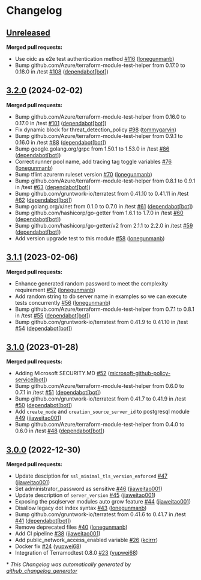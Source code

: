 # Changelog

## [Unreleased](https://github.com/Azure/terraform-azurerm-postgresql/tree/HEAD)

**Merged pull requests:**

- Use oidc as e2e test authentication method [\#116](https://github.com/Azure/terraform-azurerm-postgresql/pull/116) ([lonegunmanb](https://github.com/lonegunmanb))
- Bump github.com/Azure/terraform-module-test-helper from 0.17.0 to 0.18.0 in /test [\#108](https://github.com/Azure/terraform-azurerm-postgresql/pull/108) ([dependabot[bot]](https://github.com/apps/dependabot))

## [3.2.0](https://github.com/Azure/terraform-azurerm-postgresql/tree/3.2.0) (2024-02-02)

**Merged pull requests:**

- Bump github.com/Azure/terraform-module-test-helper from 0.16.0 to 0.17.0 in /test [\#101](https://github.com/Azure/terraform-azurerm-postgresql/pull/101) ([dependabot[bot]](https://github.com/apps/dependabot))
- Fix dynamic block for threat\_detection\_policy [\#98](https://github.com/Azure/terraform-azurerm-postgresql/pull/98) ([tommygarvin](https://github.com/tommygarvin))
- Bump github.com/Azure/terraform-module-test-helper from 0.9.1 to 0.16.0 in /test [\#88](https://github.com/Azure/terraform-azurerm-postgresql/pull/88) ([dependabot[bot]](https://github.com/apps/dependabot))
- Bump google.golang.org/grpc from 1.50.1 to 1.53.0 in /test [\#86](https://github.com/Azure/terraform-azurerm-postgresql/pull/86) ([dependabot[bot]](https://github.com/apps/dependabot))
- Correct runner pool name, add tracing tag toggle variables [\#76](https://github.com/Azure/terraform-azurerm-postgresql/pull/76) ([lonegunmanb](https://github.com/lonegunmanb))
- Bump tflint azurerm ruleset version [\#70](https://github.com/Azure/terraform-azurerm-postgresql/pull/70) ([lonegunmanb](https://github.com/lonegunmanb))
- Bump github.com/Azure/terraform-module-test-helper from 0.8.1 to 0.9.1 in /test [\#63](https://github.com/Azure/terraform-azurerm-postgresql/pull/63) ([dependabot[bot]](https://github.com/apps/dependabot))
- Bump github.com/gruntwork-io/terratest from 0.41.10 to 0.41.11 in /test [\#62](https://github.com/Azure/terraform-azurerm-postgresql/pull/62) ([dependabot[bot]](https://github.com/apps/dependabot))
- Bump golang.org/x/net from 0.1.0 to 0.7.0 in /test [\#61](https://github.com/Azure/terraform-azurerm-postgresql/pull/61) ([dependabot[bot]](https://github.com/apps/dependabot))
- Bump github.com/hashicorp/go-getter from 1.6.1 to 1.7.0 in /test [\#60](https://github.com/Azure/terraform-azurerm-postgresql/pull/60) ([dependabot[bot]](https://github.com/apps/dependabot))
- Bump github.com/hashicorp/go-getter/v2 from 2.1.1 to 2.2.0 in /test [\#59](https://github.com/Azure/terraform-azurerm-postgresql/pull/59) ([dependabot[bot]](https://github.com/apps/dependabot))
- Add version upgrade test to this module [\#58](https://github.com/Azure/terraform-azurerm-postgresql/pull/58) ([lonegunmanb](https://github.com/lonegunmanb))

## [3.1.1](https://github.com/Azure/terraform-azurerm-postgresql/tree/3.1.1) (2023-02-06)

**Merged pull requests:**

- Enhance generated random password to meet the complexity requirement [\#57](https://github.com/Azure/terraform-azurerm-postgresql/pull/57) ([lonegunmanb](https://github.com/lonegunmanb))
- Add random string to db server name in examples so we can execute tests concurrently [\#56](https://github.com/Azure/terraform-azurerm-postgresql/pull/56) ([lonegunmanb](https://github.com/lonegunmanb))
- Bump github.com/Azure/terraform-module-test-helper from 0.7.1 to 0.8.1 in /test [\#55](https://github.com/Azure/terraform-azurerm-postgresql/pull/55) ([dependabot[bot]](https://github.com/apps/dependabot))
- Bump github.com/gruntwork-io/terratest from 0.41.9 to 0.41.10 in /test [\#54](https://github.com/Azure/terraform-azurerm-postgresql/pull/54) ([dependabot[bot]](https://github.com/apps/dependabot))

## [3.1.0](https://github.com/Azure/terraform-azurerm-postgresql/tree/3.1.0) (2023-01-28)

**Merged pull requests:**

- Adding Microsoft SECURITY.MD [\#52](https://github.com/Azure/terraform-azurerm-postgresql/pull/52) ([microsoft-github-policy-service[bot]](https://github.com/apps/microsoft-github-policy-service))
- Bump github.com/Azure/terraform-module-test-helper from 0.6.0 to 0.7.1 in /test [\#51](https://github.com/Azure/terraform-azurerm-postgresql/pull/51) ([dependabot[bot]](https://github.com/apps/dependabot))
- Bump github.com/gruntwork-io/terratest from 0.41.7 to 0.41.9 in /test [\#50](https://github.com/Azure/terraform-azurerm-postgresql/pull/50) ([dependabot[bot]](https://github.com/apps/dependabot))
- Add `create_mode` and `creation_source_server_id` to postgresql module [\#49](https://github.com/Azure/terraform-azurerm-postgresql/pull/49) ([jiaweitao001](https://github.com/jiaweitao001))
- Bump github.com/Azure/terraform-module-test-helper from 0.4.0 to 0.6.0 in /test [\#48](https://github.com/Azure/terraform-azurerm-postgresql/pull/48) ([dependabot[bot]](https://github.com/apps/dependabot))

## [3.0.0](https://github.com/Azure/terraform-azurerm-postgresql/tree/3.0.0) (2022-12-30)

**Merged pull requests:**

- Update desciption for `ssl_minimal_tls_version_enforced` [\#47](https://github.com/Azure/terraform-azurerm-postgresql/pull/47) ([jiaweitao001](https://github.com/jiaweitao001))
- Set administrator\_password as sensitive [\#46](https://github.com/Azure/terraform-azurerm-postgresql/pull/46) ([jiaweitao001](https://github.com/jiaweitao001))
- Update description of `server_version` [\#45](https://github.com/Azure/terraform-azurerm-postgresql/pull/45) ([jiaweitao001](https://github.com/jiaweitao001))
- Exposing the psqlserver modules auto grow feature [\#44](https://github.com/Azure/terraform-azurerm-postgresql/pull/44) ([jiaweitao001](https://github.com/jiaweitao001))
- Disallow legacy dot index syntax [\#43](https://github.com/Azure/terraform-azurerm-postgresql/pull/43) ([lonegunmanb](https://github.com/lonegunmanb))
- Bump github.com/gruntwork-io/terratest from 0.41.6 to 0.41.7 in /test [\#41](https://github.com/Azure/terraform-azurerm-postgresql/pull/41) ([dependabot[bot]](https://github.com/apps/dependabot))
- Remove deprecated files [\#40](https://github.com/Azure/terraform-azurerm-postgresql/pull/40) ([lonegunmanb](https://github.com/lonegunmanb))
- Add CI pipeline [\#38](https://github.com/Azure/terraform-azurerm-postgresql/pull/38) ([jiaweitao001](https://github.com/jiaweitao001))
- Add public\_network\_access\_enabled variable [\#26](https://github.com/Azure/terraform-azurerm-postgresql/pull/26) ([kcirrr](https://github.com/kcirrr))
- Docker fix [\#24](https://github.com/Azure/terraform-azurerm-postgresql/pull/24) ([yupwei68](https://github.com/yupwei68))
- Integration of Terramodtest 0.8.0 [\#23](https://github.com/Azure/terraform-azurerm-postgresql/pull/23) ([yupwei68](https://github.com/yupwei68))



\* *This Changelog was automatically generated by [github_changelog_generator](https://github.com/github-changelog-generator/github-changelog-generator)*
